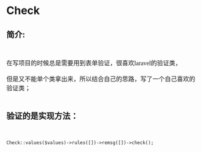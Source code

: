 # Check

## 简介:
<br>

<font face="微软雅黑" size=3>在写项目的时候总是需要用到表单验证，很喜欢laravel的验证类，<br><br>但是又不能单个类拿出来，所以结合自己的思路，写了一个自己喜欢的验证类；</font>
<br>
<br>
## 验证的是实现方法：

<font face="微软雅黑" size=3><br></font>

``` 
Check::values($values)->rules([])->remsg([])->check();
```
